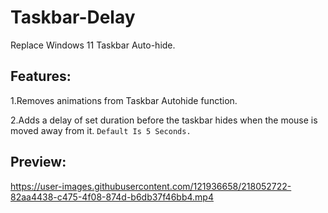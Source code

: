 # Taskbar-Delay
Replace Windows 11 Taskbar Auto-hide.


## Features:


1.Removes animations from Taskbar Autohide function.


2.Adds a delay of set duration before the taskbar hides when the mouse is moved away from it. `Default Is 5 Seconds.`


## Preview:






https://user-images.githubusercontent.com/121936658/218052722-82aa4438-c475-4f08-874d-b6db37f46bb4.mp4





